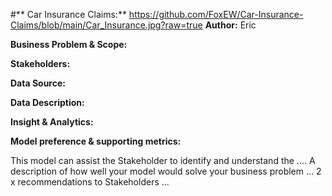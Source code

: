 #** Car Insurance Claims:**
https://github.com/FoxEW/Car-Insurance-Claims/blob/main/Car_Insurance.jpg?raw=true
**Author:** Eric

**Business Problem & Scope:**

**Stakeholders:**

**Data Source:**

**Data Description:**

**Insight & Analytics:**

**Model preference & supporting metrics:**

This model can assist the Stakeholder to identify and understand the  ....
A description of how well your model would solve your business problem ...
2 x recommendations to Stakeholders ...

